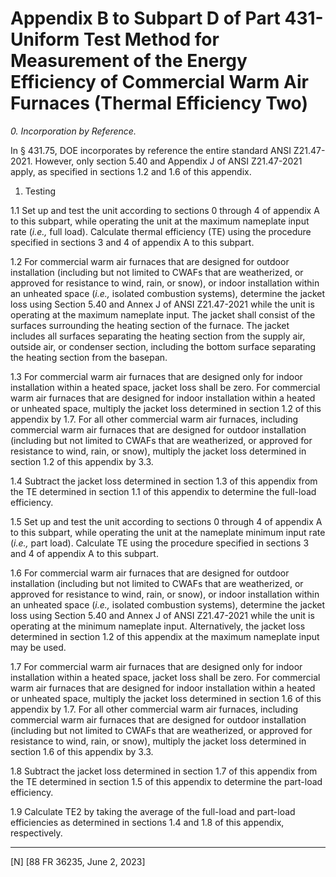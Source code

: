 # Appendix B to Subpart D of Part 431-Uniform Test Method for Measurement of the Energy Efficiency of Commercial Warm Air Furnaces (Thermal Efficiency Two)




*0. Incorporation by Reference.*

In § 431.75, DOE incorporates by reference the entire standard ANSI Z21.47-2021. However, only section 5.40 and Appendix J of ANSI Z21.47-2021 apply, as specified in sections 1.2 and 1.6 of this appendix.


1. Testing


1.1 Set up and test the unit according to sections 0 through 4 of appendix A to this subpart, while operating the unit at the maximum nameplate input rate (*i.e.,* full load). Calculate thermal efficiency (TE) using the procedure specified in sections 3 and 4 of appendix A to this subpart.


1.2 For commercial warm air furnaces that are designed for outdoor installation (including but not limited to CWAFs that are weatherized, or approved for resistance to wind, rain, or snow), or indoor installation within an unheated space (*i.e.,* isolated combustion systems), determine the jacket loss using Section 5.40 and Annex J of ANSI Z21.47-2021 while the unit is operating at the maximum nameplate input. The jacket shall consist of the surfaces surrounding the heating section of the furnace. The jacket includes all surfaces separating the heating section from the supply air, outside air, or condenser section, including the bottom surface separating the heating section from the basepan.


1.3 For commercial warm air furnaces that are designed only for indoor installation within a heated space, jacket loss shall be zero. For commercial warm air furnaces that are designed for indoor installation within a heated or unheated space, multiply the jacket loss determined in section 1.2 of this appendix by 1.7. For all other commercial warm air furnaces, including commercial warm air furnaces that are designed for outdoor installation (including but not limited to CWAFs that are weatherized, or approved for resistance to wind, rain, or snow), multiply the jacket loss determined in section 1.2 of this appendix by 3.3.


1.4 Subtract the jacket loss determined in section 1.3 of this appendix from the TE determined in section 1.1 of this appendix to determine the full-load efficiency.


1.5 Set up and test the unit according to sections 0 through 4 of appendix A to this subpart, while operating the unit at the nameplate minimum input rate (*i.e.,* part load). Calculate TE using the procedure specified in sections 3 and 4 of appendix A to this subpart.


1.6 For commercial warm air furnaces that are designed for outdoor installation (including but not limited to CWAFs that are weatherized, or approved for resistance to wind, rain, or snow), or indoor installation within an unheated space (*i.e.,* isolated combustion systems), determine the jacket loss using Section 5.40 and Annex J of ANSI Z21.47-2021 while the unit is operating at the minimum nameplate input. Alternatively, the jacket loss determined in section 1.2 of this appendix at the maximum nameplate input may be used.


1.7 For commercial warm air furnaces that are designed only for indoor installation within a heated space, jacket loss shall be zero. For commercial warm air furnaces that are designed for indoor installation within a heated or unheated space, multiply the jacket loss determined in section 1.6 of this appendix by 1.7. For all other commercial warm air furnaces, including commercial warm air furnaces that are designed for outdoor installation (including but not limited to CWAFs that are weatherized, or approved for resistance to wind, rain, or snow), multiply the jacket loss determined in section 1.6 of this appendix by 3.3.


1.8 Subtract the jacket loss determined in section 1.7 of this appendix from the TE determined in section 1.5 of this appendix to determine the part-load efficiency.


1.9 Calculate TE2 by taking the average of the full-load and part-load efficiencies as determined in sections 1.4 and 1.8 of this appendix, respectively.



---

[N] [88 FR 36235, June 2, 2023]









